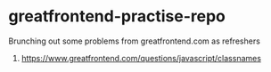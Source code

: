 # greatfrontend-practise-repo
Brunching out some problems from greatfrontend.com as refreshers

1. https://www.greatfrontend.com/questions/javascript/classnames